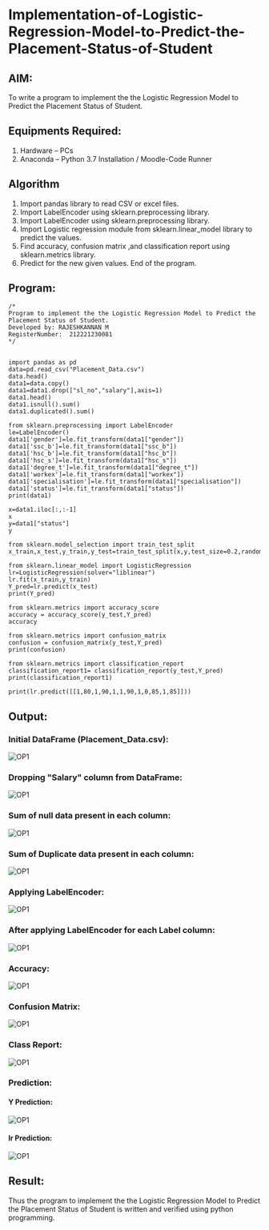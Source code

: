 # Implementation-of-Logistic-Regression-Model-to-Predict-the-Placement-Status-of-Student

## AIM:
To write a program to implement the the Logistic Regression Model to Predict the Placement Status of Student.

## Equipments Required:
1. Hardware – PCs
2. Anaconda – Python 3.7 Installation / Moodle-Code Runner

## Algorithm
1. Import pandas library to read CSV or excel files.
2. Import LabelEncoder using sklearn.preprocessing library.
3. Import LabelEncoder using sklearn.preprocessing library.
4. Import Logistic regression module from sklearn.linear_model library to predict the values.
5. Find accuracy, confusion matrix ,and classification report using sklearn.metrics library.
6. Predict for the new given values. End of the program.

## Program:
```
/*
Program to implement the the Logistic Regression Model to Predict the Placement Status of Student.
Developed by: RAJESHKANNAN M
RegisterNumber:  212221230081
*/


import pandas as pd
data=pd.read_csv("Placement_Data.csv")
data.head()
data1=data.copy()
data1=data1.drop(["sl_no","salary"],axis=1)
data1.head()
data1.isnull().sum()
data1.duplicated().sum()

from sklearn.preprocessing import LabelEncoder
le=LabelEncoder()
data1['gender']=le.fit_transform(data1["gender"])
data1['ssc_b']=le.fit_transform(data1["ssc_b"])
data1['hsc_b']=le.fit_transform(data1["hsc_b"])
data1['hsc_s']=le.fit_transform(data1["hsc_s"])
data1['degree_t']=le.fit_transform(data1["degree_t"])
data1['workex']=le.fit_transform(data1["workex"])
data1['specialisation']=le.fit_transform(data1["specialisation"])
data1['status']=le.fit_transform(data1["status"])
print(data1)

x=data1.iloc[:,:-1]
x
y=data1["status"]
y

from sklearn.model_selection import train_test_split
x_train,x_test,y_train,y_test=train_test_split(x,y,test_size=0.2,random_state=0)

from sklearn.linear_model import LogisticRegression
lr=LogisticRegression(solver="liblinear")
lr.fit(x_train,y_train)
Y_pred=lr.predict(x_test)
print(Y_pred)

from sklearn.metrics import accuracy_score
accuracy = accuracy_score(y_test,Y_pred)
accuracy

from sklearn.metrics import confusion_matrix
confusion = confusion_matrix(y_test,Y_pred)
print(confusion)

from sklearn.metrics import classification_report
classification_report1= classification_report(y_test,Y_pred)
print(classification_report1)

print(lr.predict([[1,80,1,90,1,1,90,1,0,85,1,85]]))
```

## Output:
### Initial DataFrame (Placement_Data.csv):
![OP1](1.jpg)
### Dropping "Salary" column from DataFrame:
![OP1](2.jpg)
### Sum of null data present in each column:
![OP1](3.jpg)
### Sum of Duplicate data present in each column:
![OP1](4.jpg)
### Applying LabelEncoder:
![OP1](6.jpg)
### After applying LabelEncoder for each Label column:
![OP1](5.jpg)
### Accuracy:
![OP1](7.jpg)
### Confusion Matrix:
![OP1](8.jpg)
### Class Report:
![OP1](9.jpg)
### Prediction:
#### Y Prediction:
![OP1](10.jpg)
#### lr Prediction:
![OP1](11.jpg)

## Result:
Thus the program to implement the the Logistic Regression Model to Predict the Placement Status of Student is written and verified using python programming.
